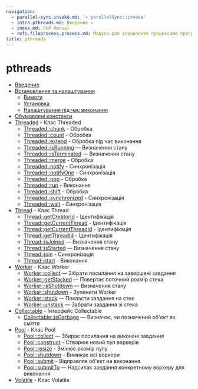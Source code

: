 ```yaml
---
navigation:
  - parallel-sync.invoke.md: '« parallelSync::invoke'
  - intro.pthreads.md: Введение »
  - index.md: PHP Manual
  - refs.fileprocess.process.md: Модули для управления процессами программ
title: pthreads
---
```

# pthreads

-   [Введение](intro.pthreads.md)
-   [Встановлення та налаштування](pthreads.setup.md)
    -   [Вимоги](pthreads.requirements.md)
    -   [Установка](pthreads.installation.md)
    -   [Налаштування під час виконання](pthreads.configuration.md)
-   [Обумовлені константи](pthreads.constants.md)
-   [Threaded](class.threaded.md) - Клас Threaded
    -   [Threaded::chunk](threaded.chunk.md) - Обробка
    -   [Threaded::count](threaded.count.md) - Обробка
    -   [Threaded::extend](threaded.extend.md) - Обробка під час виконання
    -   [Threaded::isRunning](thread.isrunning.md) — Визначення стану
    -   [Threaded::isTerminated](threaded.isterminated.md) — Визначення стану
    -   [Threaded::merge](threaded.merge.md) - Обробка
    -   [Threaded::notify](threaded.notify.md) - Синхронізація
    -   [Threaded::notifyOne](threaded.notifyone.md) - Синхронізація
    -   [Threaded::pop](threaded.pop.md) - Обробка
    -   [Threaded::run](threaded.run.md) - Виконання
    -   [Threaded::shift](threaded.shift.md) - Обробка
    -   [Threaded::synchronized](threaded.synchronized.md) - Синхронізація
    -   [Threaded::wait](threaded.wait.md) - Синхронізація
-   [Thread](class.thread.md) - Клас Thread
    -   [Thread::getCreatorId](thread.getcreatorid.md) - Ідентифікація
    -   [Thread::getCurrentThread](thread.getcurrentthread.md) - Ідентифікація
    -   [Thread::getCurrentThreadId](thread.getcurrentthreadid.md) - Ідентифікація
    -   [Thread::getThreadId](thread.getthreadid.md) - Ідентифікація
    -   [Thread::isJoined](thread.isjoined.md) — Визначення стану
    -   [Thread::isStarted](thread.isstarted.md) — Визначення стану
    -   [Thread::join](thread.join.md) - Синхронізація
    -   [Thread::start](thread.start.md) - Виконання
-   [Worker](class.worker.md) - Клас Worker
    -   [Worker::collect](worker.collect.md) — Зібрати посилання на завершені завдання
    -   [Worker::getStacked](worker.getstacked.md) — Повертає поточний розмір стека
    -   [Worker::isShutdown](worker.isshutdown.md) — Визначення стану
    -   [Worker::shutdown](worker.shutdown.md) - Зупинити Worker
    -   [Worker::stack](worker.stack.md) — Покласти завдання на стек
    -   [Worker::unstack](worker.unstack.md) — Забрати завдання зі стека
-   [Collectable](class.collectable.md) - Інтерфейс Collectable
    -   [Collectable::isGarbage](collectable.isgarbage.md) — Визначає, чи позначений об'єкт як сміття
-   [Pool](class.pool.md) - Клас Pool
    -   [Pool::collect](pool.collect.md) — Збирає посилання на виконані завдання
    -   [Pool::construct](pool.construct.md) - Створює новий пул воркерів
    -   [Pool::resize](pool.resize.md) - Змінює розмір пулу
    -   [Pool::shutdown](pool.shutdown.md) - Вимикає всі воркери
    -   [Pool::submit](pool.submit.md) - Відправляє об'єкт на виконання
    -   [Pool::submitTo](pool.submitTo.md) — Надсилає завдання конкретному воркеру для виконання
-   [Volatile](class.volatile.md) - Клас Volatile
